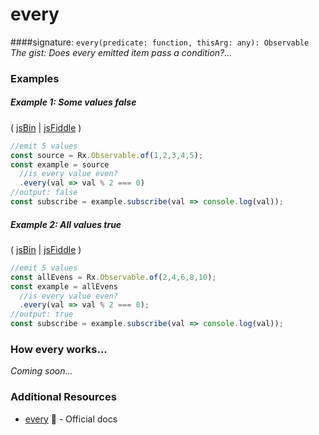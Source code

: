# every
####signature: `every(predicate: function, thisArg: any): Observable`
*The gist: Does every emitted item pass a condition?...*


### Examples

##### Example 1: Some values false

( [jsBin](http://jsbin.com/cibijotase/1/edit?js,console) | [jsFiddle](https://jsfiddle.net/btroncone/1b46tsm7/) )

```js
//emit 5 values
const source = Rx.Observable.of(1,2,3,4,5);
const example = source
  //is every value even?
  .every(val => val % 2 === 0)
//output: false
const subscribe = example.subscribe(val => console.log(val));
```

##### Example 2: All values true

( [jsBin](http://jsbin.com/yuxefiviko/1/edit?js,console) | [jsFiddle](https://jsfiddle.net/btroncone/x34nLmcj/) )

```js
//emit 5 values
const allEvens = Rx.Observable.of(2,4,6,8,10);
const example = allEvens
  //is every value even?
  .every(val => val % 2 === 0);
//output: true
const subscribe = example.subscribe(val => console.log(val));
```

### How every works...
*Coming soon...*


### Additional Resources
* [every](http://reactivex.io/rxjs/class/es6/Observable.js~Observable.html#instance-method-every) :newspaper: - Official docs